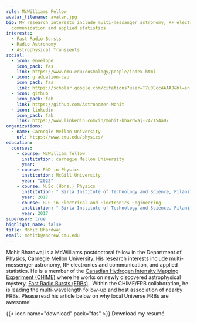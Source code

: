 ```yaml
---
role: McWilliams Fellow
avatar_filename: avatar.jpg
bio: My research interests include multi-messanger astronomy, RF electronics and
  communication and applied statistics.
interests:
  - Fast Radio Bursts
  - Radio Astronomy
  - Astrophysical Transients
social:
  - icon: envelope
    icon_pack: fas
    link: https://www.cmu.edu/cosmology/people/index.html
  - icon: graduation-cap
    icon_pack: fas
    link: https://scholar.google.com/citations?user=T7u0EccAAAAJ&hl=en
  - icon: github
    icon_pack: fab
    link: https://github.com/Astronomer-Mohit
  - icon: linkedin
    icon_pack: fab
    link: https://www.linkedin.com/in/mohit-bhardwaj-747154a0/
organizations:
  - name: Carnegie Mellon University
    url: https://www.cmu.edu/physics/
education:
  courses:
    - course: McWilliam fellow
      institution: carnegie Mellon University
      year: 
    - course: PhD in Physics
      institution: McGill University
      year: "2022"
    - course: M.Sc (Hons.) Physics
      institution: " Birla Institute of Technology and Science, Pilani"
      year: 2017
    - course: B.E in Electrical and Electronics Engineering
      institution: " Birla Institute of Technology and Science, Pilani"
      year: 2017
superuser: true
highlight_name: false
title: Mohit Bhardwaj
email: mohitb@andrew.cmu.edu
---
```

Mohit Bhardwaj is a McWilliams postdoctoral fellow in the Department of Physics, Carnegie Mellon University. His research interests include multi-messenger astronomy, RF electronics and communication, and applied statistics. He is a member of the [Canadian Hydrogen Intensity Mapping Experiment (CHIME)](https://chime-experiment.ca/en) where he works on newly discovered astrophysical mystery, [Fast Radio Bursts (FRBs)](https://en.wikipedia.org/wiki/Fast_radio_burst).  Within the CHIME/FRB collaboration, he is leading the multi-wavelength follow-up and host association of nearby FRBs. Please read his article below on why local Universe FRBs are awesome!

{{< icon name="download" pack="fas" >}} Download my resumé.

<!-- {{< staticref "https://drive.google.com/file/d/17QTPOupkoY1KcN92X3-XgudZgnk-yVOe/view?usp=sharing" "newtab" >}}resumé{{< /staticref >}}. -->
